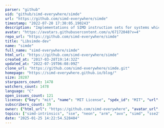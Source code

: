 ```yaml
---
parser: "github"
uid: "github/simd-everywhere/simde"
url: "https://github.com/simd-everywhere/simde"
timestamp: "2022-07-20 17:30:05.190243"
description: "Implementations of SIMD instruction sets for systems which don't natively support them."
avatar: "https://avatars.githubusercontent.com/u/67172048?v=4"
repo_url: "https://github.com/simd-everywhere/simde"
title: "Libsimde-dev"
name: "simde"
full_name: "simd-everywhere/simde"
html_url: "https://github.com/simd-everywhere/simde"
created_at: "2017-03-28T19:14:32Z"
updated_at: "2022-07-19T06:08:09Z"
clone_url: "https://github.com/simd-everywhere/simde.git"
homepage: "https://simd-everywhere.github.io/blog/"
size: 28287
stargazers_count: 1478
watchers_count: 1478
language: "C"
open_issues_count: 121
license: {"key": "mit", "name": "MIT License", "spdx_id": "MIT", "url": "https://api.github.com/licenses/mit", "node_id": "MDc6TGljZW5zZTEz"}
subscribers_count: 39
owner: {"html_url": "https://github.com/simd-everywhere", "avatar_url": "https://avatars.githubusercontent.com/u/67172048?v=4", "login": "simd-everywhere", "type": "Organization"}
topics: ["simd-intrinsics", "sse", "neon", "arm", "avx", "simd", "sse2", "sse3", "ssse3", "sse41", "sse42", "avx2", "avx512", "fma", "gfni", "mmx", "altivec", "powerpc", "arm64", "vectorization"]
date: "2025-01-25 14:22:54.528404"
---
```

